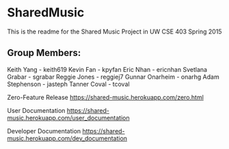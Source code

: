 # SharedMusic
This is the readme for the Shared Music Project in UW CSE 403 Spring 2015

## Group Members:
Keith Yang - keith619
Kevin Fan - kpyfan
Eric Nhan - ericnhan
Svetlana Grabar - sgrabar
Reggie Jones - reggiej7
Gunnar Onarheim - onarhg
Adam Stephenson - jasteph
Tanner Coval - tcoval

Zero-Feature Release
https://shared-music.herokuapp.com/zero.html

User Documentation
https://shared-music.herokuapp.com/user_documentation

Developer Documentation
https://shared-music.herokuapp.com/dev_documentation
